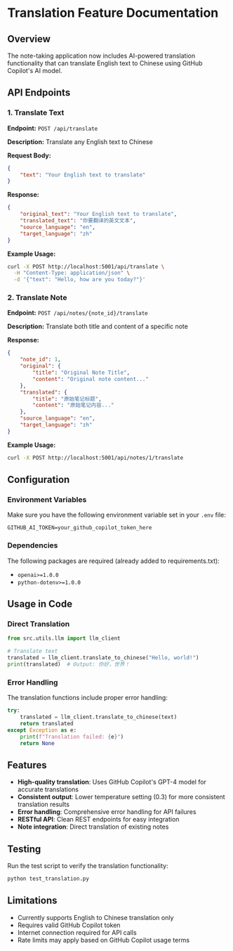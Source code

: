# Translation Feature Documentation

## Overview
The note-taking application now includes AI-powered translation functionality that can translate English text to Chinese using GitHub Copilot's AI model.

## API Endpoints

### 1. Translate Text
**Endpoint:** `POST /api/translate`

**Description:** Translate any English text to Chinese

**Request Body:**
```json
{
    "text": "Your English text to translate"
}
```

**Response:**
```json
{
    "original_text": "Your English text to translate",
    "translated_text": "你要翻译的英文文本",
    "source_language": "en",
    "target_language": "zh"
}
```

**Example Usage:**
```bash
curl -X POST http://localhost:5001/api/translate \
  -H "Content-Type: application/json" \
  -d '{"text": "Hello, how are you today?"}'
```

### 2. Translate Note
**Endpoint:** `POST /api/notes/{note_id}/translate`

**Description:** Translate both title and content of a specific note

**Response:**
```json
{
    "note_id": 1,
    "original": {
        "title": "Original Note Title",
        "content": "Original note content..."
    },
    "translated": {
        "title": "原始笔记标题",
        "content": "原始笔记内容..."
    },
    "source_language": "en",
    "target_language": "zh"
}
```

**Example Usage:**
```bash
curl -X POST http://localhost:5001/api/notes/1/translate
```

## Configuration

### Environment Variables
Make sure you have the following environment variable set in your `.env` file:

```
GITHUB_AI_TOKEN=your_github_copilot_token_here
```

### Dependencies
The following packages are required (already added to requirements.txt):
- `openai>=1.0.0`
- `python-dotenv>=1.0.0`

## Usage in Code

### Direct Translation
```python
from src.utils.llm import llm_client

# Translate text
translated = llm_client.translate_to_chinese("Hello, world!")
print(translated)  # Output: 你好，世界！
```

### Error Handling
The translation functions include proper error handling:

```python
try:
    translated = llm_client.translate_to_chinese(text)
    return translated
except Exception as e:
    print(f"Translation failed: {e}")
    return None
```

## Features

- **High-quality translation**: Uses GitHub Copilot's GPT-4 model for accurate translations
- **Consistent output**: Lower temperature setting (0.3) for more consistent translation results
- **Error handling**: Comprehensive error handling for API failures
- **RESTful API**: Clean REST endpoints for easy integration
- **Note integration**: Direct translation of existing notes

## Testing

Run the test script to verify the translation functionality:

```bash
python test_translation.py
```

## Limitations

- Currently supports English to Chinese translation only
- Requires valid GitHub Copilot token
- Internet connection required for API calls
- Rate limits may apply based on GitHub Copilot usage terms